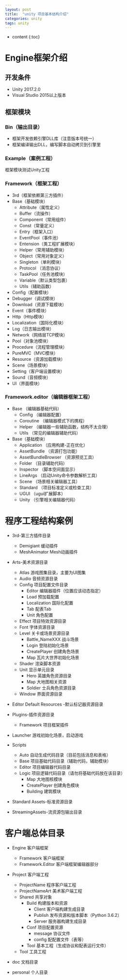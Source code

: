 ```yaml
---
layout: post
title:  "unity 项目基本结构介绍"
categories: unity
tags: unity
---
```


* content
{:toc}

# Engine框架介绍

## 开发条件

+ Unity 2017.2.0
+ Visual Studio 2015以上版本

## 框架模块

### Bin（输出目录）

+ 框架开发依赖引擎DLL库（注意版本号统一）
+ 框架编译输出DLL，编写脚本自动拷贝到引擎里

### Example（案例工程）

框架模块测试Unity工程

### Framework（框架工程）

+ 3rd（框架依赖第三方插件）
+ Base（基础模块）
    * Attribute（属性定义）
    * Buffer（流操作）
    * Component（常用组件）
    * Const（常量定义）
    * Entry（框架入口）
    * EventPool（事件池）
    * Entension（类工程扩展模块）
    * Helper（常用辅助模块）
    * Object（常用对象定义）
    * Singleton（单利模块）
    * Protocol （消息协议）
    * TaskPool（任务池模块）
    * Variable（默认类型包裹）
    * Utils（辅助函数）
+ Config（配置模块）
+ Debugger（调试模块）
+ Download（资源下载模块）
+ Event（事件模块）
+ Http（Http模块）
+ Localization（国际化模块）
+ Log（日志输出模块）
+ Network（网络层TCP模块）
+ Pool（对象池模块）
+ Procedure（流程管理模块）
+ PureMVC（MVC模块）
+ Resource（资源加载模块）
+ Scene（场景模块）
+ Setting（客户端设置模块）
+ Sound（音频模块）
+ UI（界面模块）

### Framework.editor（编辑器框架工程）

+ Base （编辑器基础代码）
    + Config （编辑器配置）
    + Coroutine （编辑器模式下的携程）
	+ Helper （编辑器一些辅助函数，结构不太合理）
    + Utils （常见的编辑器辅助代码）
+ Base（基础模块）
    + Application （应用构建-正在优化）
    + AssetBundle （资源打包功能）
	+ AssetBundleBrowser （资源预览工具）
	+ Folder （目录辅助代码）
    + Inspector （脚本空间面显示）
	+ LineArgs （启动Unity命令参数解析工具）
	+ Scene （场景相关编辑器工具）
	+ Standard （项目标准定义或检查工具）
    + UGUI （ugui扩展脚本）
    + Unity （引擎相关编辑器代码）

# 程序工程结构案例

+ 3rd-第三方插件目录
    * Demigiant 缓动插件
    * MeshAnimator  Mesh动画插件

+ Arts-美术资源目录
    * Atlas 游戏图集目录，主要为UI图集
    * Audio 音频资源目录
    * Config 项目配置文件目录
        *  Editor 编辑器插件（位置应该动态指定）
        *  Load 预加载配置
        *  Localization 国际化配置
        *  Tab 配表Tab
        *  Unit 角色配置
    * Effect 项目特效资源目录
    * Font 字体资源目录
    * Level 关卡或场景资源目录
        * Battle_NameXXX 战斗场景
        * Login 登陆初始化场景
        * CreatePlayer 创建角色场景
        * Map 瓦片大世界初始化场景
    * Shader 渲染脚本资源
    * Unit 显示单元目录
        * Hero 英雄角色资源目录
        * Map 大地图相关资源
        * Soldier 士兵角色资源目录
    * Window 界面资源目录
+ Editor Default Resources -默认标记器资源目录

+ Plugins-插件资源目录
    * Framework 项目框架插件

+ Launcher 游戏初始化场景，启动游戏

+ Scripts
    * Auto 自动生成代码目录（目前包括消息和表格）
    * Base 项目基础代码目录（辅助代码，辅助模块）
    * Editor 项目编辑器代码目录
    * Logic 项目逻辑代码目录（请勿将基础代码放在该目录）
        * Map 大地图核模块
        * CreatePlayer 创建角色模块
        * Building 建筑模块

+ Standard Assets-标准资源目录

+ StreamingAssets-流资源包输出目录


# 客户端总体目录

+ Engine 客户端框架
    * Framework 客户端框架
    * Framework.Editor 客户端框架编辑器部分 
+ Project 客户端工程
    * ProjectName 程序客户端工程
    * ProjectNameArt 美术客户端工程
    * Shared 共享对象
        *  Build 构建版本和资源
            * Client 客户端构建生成目录
            * Publish 发布资源和版本脚本（Python 3.6.2）
            * Server 服务器构建生成目录 
        *  Conf 项目配置资源
            * message 协议文件
            * config 配配置文件（表等）
        *  Tool 基本工程（生成协议和配表运行文件）
    * Tool 工具工程

+ doc 文档目录
+ personal 个人目录